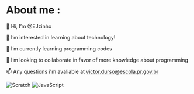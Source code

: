 # About me :

👋 Hi, I’m @EJzinho

👀 I’m interested in learning about technology!

🌱 I’m currently learning programming codes

💞️ I’m looking to collaborate in favor of more knowledge about programming

📫 Any questions i'm avaliable at victor.durso@escola.pr.gov.br

![Scratch](https://img.shields.io/badge/Scratch-4D97ff?style=for-the-badge&logo=Scratch&logoColor=white)
![JavaScript](https://img.shields.io/badge/JavaScript-323330?style=for-the-badge&logo=javascript&logoColor=F7DE1E)
